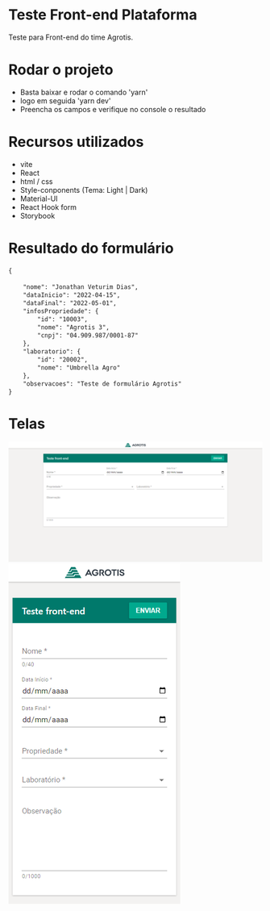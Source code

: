 # Teste Front-end Plataforma
Teste para Front-end do time Agrotis.

# Rodar o projeto
- Basta baixar e rodar o comando 'yarn' 
- logo em seguida 'yarn dev'
- Preencha os campos e verifique no console o resultado

# Recursos utilizados
- vite
- React
- html / css 
- Style-conponents (Tema: Light | Dark)
- Material-UI
- React Hook form
- Storybook

# Resultado do formulário
```
{
    
    "nome": "Jonathan Veturim Dias",
    "dataInicio": "2022-04-15",
    "dataFinal": "2022-05-01",
    "infosPropriedade": {
        "id": "10003",
        "nome": "Agrotis 3",
        "cnpj": "04.909.987/0001-87"
    },
    "laboratorio": {
        "id": "20002",
        "nome": "Umbrella Agro"
    },
    "observacoes": "Teste de formulário Agrotis"
}
```
# Telas
![tela1](.github/agrotis1.png)
![tela2](.github/agrotis2.png)
